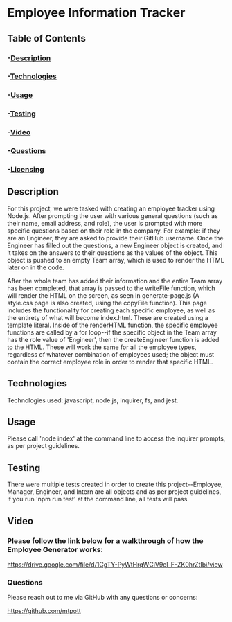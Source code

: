 # Employee Information Tracker

## Table of Contents
### -[Description](#description)
### -[Technologies](#technologies)
### -[Usage](#usage)
### -[Testing](#test)
### -[Video](#video)
### -[Questions](#questions)
### -[Licensing](#license)

## Description

For this project, we were tasked with creating an employee tracker using Node.js. After prompting the user with various general questions (such as their name, email address, and role), the user is prompted with more specific questions based on their role in the company. For example: if they are an Engineer, they are asked to provide their GitHub username. Once the Engineer has filled out the questions, a new Engineer object is created, and it takes on the answers to their questions as the values of the object. This object is pushed to an empty Team array, which is used to render the HTML later on in the code.

After the whole team has added their information and the entire Team array has been completed, that array is passed to the writeFile function, which will render the HTML on the screen, as seen in generate-page.js (A style.css page is also created, using the copyFile function). This page includes the functionality for creating each specific employee, as well as the entirety of what will become index.html. These are created using a template literal. Inside of the renderHTML function, the specific employee functions are called by a for loop--if the specific object in the Team array has the role value of 'Engineer', then the createEngineer function is added to the HTML. These will work the same for all the employee types, regardless of whatever combination of employees used; the object must contain the correct employee role in order to render that specific HTML.

## Technologies

Technologies used: javascript, node.js, inquirer, fs, and jest. 

## Usage

Please call 'node index' at the command line to access the inquirer prompts, as per project guidelines.

## Testing

There were multiple tests created in order to create this project--Employee, Manager, Engineer, and Intern are all objects and as per project guidelines, if you run 'npm run test' at the command line, all tests will pass.

## Video
### Please follow the link below for a walkthrough of how the Employee Generator works:

https://drive.google.com/file/d/1CgTY-PyWtHrqWCiV9el_F-ZK0hrZtIbi/view

### Questions

Please reach out to me via GitHub with any questions or concerns: 

https://github.com/mtpott
